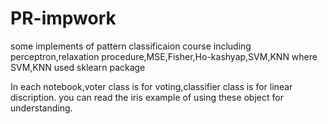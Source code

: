 # PR-impwork
some implements of pattern classificaion course including perceptron,relaxation procedure,MSE,Fisher,Ho-kashyap,SVM,KNN
where SVM,KNN used sklearn package

In each notebook,voter class is for voting,classifier class is for linear discription.
you can read the iris example of using these object for understanding. 

